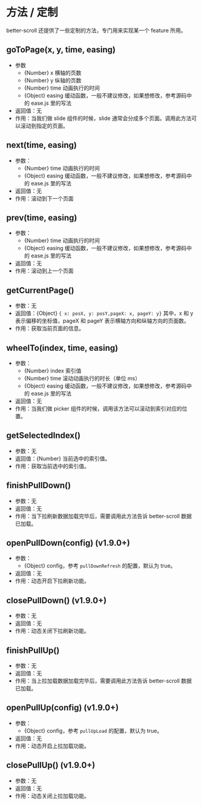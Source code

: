 # 方法 / 定制

better-scroll 还提供了一些定制的方法，专门用来实现某一个 feature 所用。

## goToPage(x, y, time, easing)
   - 参数
     - {Number} x 横轴的页数
     - {Number} y 纵轴的页数
     - {Number} time 动画执行的时间
     - {Object} easing 缓动函数，一般不建议修改，如果想修改，参考源码中的 ease.js 里的写法
   - 返回值：无
   - 作用：当我们做 slide 组件的时候，slide 通常会分成多个页面。调用此方法可以滚动到指定的页面。   

## next(time, easing)
   - 参数：
     - {Number} time 动画执行的时间
     - {Object} easing 缓动函数，一般不建议修改，如果想修改，参考源码中的 ease.js 里的写法
   - 返回值：无
   - 作用：滚动到下一个页面

## prev(time, easing)
   - 参数：
     - {Number} time 动画执行的时间
     - {Object} easing 缓动函数，一般不建议修改，如果想修改，参考源码中的 ease.js 里的写法
   - 返回值：无
   - 作用：滚动到上一个页面

## getCurrentPage()
   - 参数：无
   - 返回值：{Object} `{ x: posX, y: posY,pageX: x, pageY: y}` 其中，x 和 y 表示偏移的坐标值，pageX 和 pageY 表示横轴方向和纵轴方向的页面数。
   - 作用：获取当前页面的信息。

## wheelTo(index, time, easing)
   - 参数：
     - {Number} index 索引值
     - {Number} time 滚动动画执行的时长（单位 ms）
     - {Object} easing 缓动函数，一般不建议修改，如果想修改，参考源码中的 ease.js 里的写法
   - 返回值：无
   - 作用：当我们做 picker 组件的时候，调用该方法可以滚动到索引对应的位置。

## getSelectedIndex()
   - 参数：无
   - 返回值：{Number} 当前选中的索引值。
   - 作用：获取当前选中的索引值。

## finishPullDown()
   - 参数：无
   - 返回值：无
   - 作用：当下拉刷新数据加载完毕后，需要调用此方法告诉 better-scroll 数据已加载。

## openPullDown(config) (v1.9.0+)  
   - 参数：
     - {Object} config，参考 `pullDownRefresh` 的配置，默认为 true。
   - 返回值：无
   - 作用：动态开启下拉刷新功能。

## closePullDown() (v1.9.0+)
   - 参数：无
   - 返回值：无
   - 作用：动态关闭下拉刷新功能。

## finishPullUp()
   - 参数：无
   - 返回值：无
   - 作用：当上拉加载数据加载完毕后，需要调用此方法告诉 better-scroll 数据已加载。

## openPullUp(config) (v1.9.0+)
   - 参数：
     - {Object} config，参考 `pullUpLoad` 的配置，默认为 true。
   - 返回值：无
   - 作用：动态开启上拉加载功能。

## closePullUp() (v1.9.0+)
   - 参数：无
   - 返回值：无
   - 作用：动态关闭上拉加载功能。   
